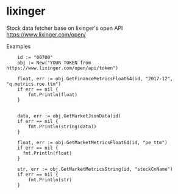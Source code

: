 # lixinger
Stock data fetcher base on lixinger's open API https://www.lixinger.com/open/

Examples
```golang
	id := "00700"
	obj := New("YOUR TOKEN from https://www.lixinger.com/open/api/token")

	float, err := obj.GetFinanceMetricsFloat64(id, "2017-12", "q.metrics.roe.ttm")
	if err == nil {
		fmt.Println(float)
	}


	data, err := obj.GetMarketJsonData(id)
	if err == nil {
		fmt.Println(string(data))
	}

	float, err := obj.GetMarketMetricsFloat64(id, "pe_ttm")
	if err == nil {
	  fmt.Println(float)
	}

	str, err := obj.GetMarketMetricsString(id, "stockCnName")
	if err == nil {
		fmt.Println(str)
	}
```
